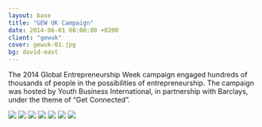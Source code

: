 ```yaml
---
layout: base
title: "GEW UK Campaign"
date: 2014-06-01 00:00:00 +0200
client: "gewuk"
cover: gewuk-01.jpg
bg: david-east
---
```


The 2014 Global Entrepreneurship Week campaign engaged hundreds of thousands of people in the possibilities of entrepreneurship. The campaign was hosted by Youth Business International, in partnership with Barclays, under the theme of “Get Connected”.

<img src="/assets/images/projects/gew-uk-handshare-selfie-01.gif" class="image-wrapper inline mb">
<img src="/assets/images/projects/gew-uk-handshare-selfie-02.gif" class="image-wrapper inline mb">
<img src="/assets/images/projects/gew-uk-handshare-selfie-03.gif" class="image-wrapper inline mb">
<img src="/assets/images/projects/gew-uk-handshare-selfie-04.gif" class="image-wrapper inline mb">
<img src="/assets/images/projects/gew-uk-handshare-selfie-05.gif" class="image-wrapper inline mb">
<img src="/assets/images/projects/gew-uk-handshare-selfie-06.gif" class="image-wrapper inline mb">
<img src="/assets/images/projects/gew-uk-handshare-selfie-07.gif" class="image-wrapper inline">
